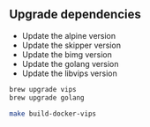 ## Upgrade dependencies

- Update the alpine version
- Update the skipper version
- Update the bimg version
- Update the golang version
- Update the libvips version

```bash
brew upgrade vips
brew upgrade golang 

make build-docker-vips
```
